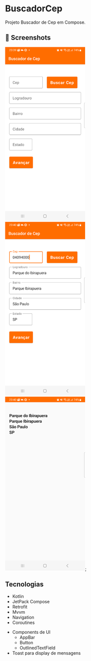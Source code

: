 # BuscadorCep
Projeto Buscador de Cep em Compose. 



## :camera_flash: Screenshots
<!-- You can add more screenshots here if you like -->
<img src="/result/img_1.png" width="260">&emsp;<img src="/result/img_2.png" width="260">&emsp;<img src="/result/img_3.png" width="260">;

## Tecnologias
* Kotlin
* JetPack Compose
* Retrofit
* Mvvm
* Navigation
* Coroutines    
- Components de UI
    - AppBar     
    - Button
    - OutlinedTextField   
- Toast para display de mensagens
